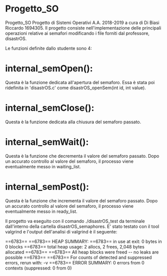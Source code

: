 # Progetto_SO
Progetto_SO  Progetto di Sistemi Operativi A.A. 2018-2019 a cura di Di Biasi Riccardo 1694305.
Il progetto consiste nell'implementazione delle principali operazioni relative ai semafori modificando i file forniti dal professore, disastrOS.

Le funzioni definite dallo studente sono 4: 

# internal_semOpen(): 
  Questa è la funzione dedicata all'apertura del semaforo. Essa è stata poi ridefinita in 'disastrOS.c' come disastrOS_openSem(int           id, int value).
  
# internal_semClose():
  Questa è la funzione dedicata alla chiusura del semaforo passato.
  
# internal_semWait():
  Questa è la funzione che decrementa il valore del semaforo passato. Dopo un accurato controllo al valore del semaforo, il processo viene eventualmente messo in waiting_list.
  
# internal_semPost():
  Questa è la funzione che incrementa il valore del semaforo passato. Dopo un accurato controllo al valore del semaforo, il processo viene eventualmente messo in ready_list.
  
  
Il progetto va eseguito con il comando ./disastrOS_test da terminale dall'interno della cartella disastrOS_semaphores. E' stato testato con il tool valgrind e l'output dell'analisi di valgrind è il seguente:


==6783== 
==6783== HEAP SUMMARY:
==6783==     in use at exit: 0 bytes in 0 blocks
==6783==   total heap usage: 2 allocs, 2 frees, 2,048 bytes allocated
==6783== 
==6783== All heap blocks were freed -- no leaks are possible
==6783== 
==6783== For counts of detected and suppressed errors, rerun with: -v
==6783== ERROR SUMMARY: 0 errors from 0 contexts (suppressed: 0 from 0)


 
